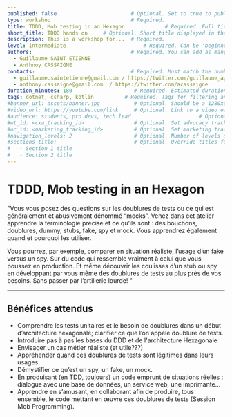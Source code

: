 ```yaml
---
published: false                        # Optional. Set to true to publish the workshop (default: false)
type: workshop                          # Required.
title: TDDD, Mob testing in an Hexagon             # Required. Full title of the workshop
short_title: TDDD hands on     # Optional. Short title displayed in the header
description: This is a workshop for...  # Required.
level: intermediate                         # Required. Can be 'beginner', 'intermediate' or 'advanced'
authors:                                # Required. You can add as many authors as needed      
  - Guillaume SAINT ETIENNE
  - Anthnoy CASSAIGNE
contacts:                               # Required. Must match the number of authors
  - guillaume.saintetienne@gmail.com / https://twitter.com/guillaume_agile
  - anthony.cassaigne@gmail.com  / https://twitter.com/acassaigne
duration_minutes: 180                    # Required. Estimated duration in minutes
tags: dotnet, csharp, kotlin          # Required. Tags for filtering and searching
#banner_url: assets/banner.jpg           # Optional. Should be a 1280x640px image
#video_url: https://youtube.com/link     # Optional. Link to a video of the workshop
#audience: students, pro devs, tech lead                      # Optional. Audience of the workshop (students, pro devs, etc.)
#wt_id: <cxa_tracking_id>                # Optional. Set advocacy tracking code for supported links
#oc_id: <marketing_tracking_id>          # Optional. Set marketing tracking code for supported links
#navigation_levels: 2                    # Optional. Number of levels displayed in the side menu (default: 2)
#sections_title:                         # Optional. Override titles for each section to be displayed in the side bar
#   - Section 1 title
#   - Section 2 title
---
```


# TDDD, Mob testing in an Hexagon 

"Vous vous posez des questions sur les doublures de tests ou ce qui est généralement et abusivement dénommé “mocks”.
Venez dans cet atelier apprendre la terminologie précise et ce qu’ils sont : des bouchons, doublures, dummy, stubs, fake, spy et mock. Vous apprendrez également quand et pourquoi les utiliser.

Vous pourrez, par exemple, comparer en situation réaliste, l’usage d’un fake versus un spy. Sur du code qui ressemble vraiment à celui que vous poussez en production. Et même découvrir les coulisses d’un stub ou spy en développant par vous même des doublures de tests au plus près de vos besoins. Sans passer par l’artillerie lourde! "


---

## Bénéfices attendus
 - Comprendre les tests unitaires et le besoin de doublures dans un début d’architecture hexagonale; clarifier ce que l’on appele doublure de tests.
 - Introduire pas à pas les bases du DDD et de l'architecture Hexagonale
 - Envisager un cas métier réaliste (et utile???)
 - Appréhender quand ces doublures de tests sont légitimes dans leurs usages.
 - Démystifier ce qu’est un spy, un fake, un mock.
 - En produisant (en TDD, toujours) un code emprunt de situations réelles : dialogue avec une base de données, un service web, une imprimante…
 - Apprendre en s’amusant, en collaborant afin de produire, tous ensemble, le code mettant en œuvre ces doublures de tests (Session Mob Programming). 

